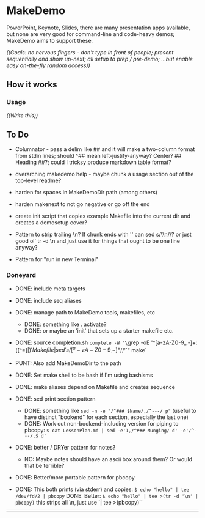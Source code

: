 MakeDemo
========
PowerPoint, Keynote, Slides, there are many presentation apps available, but none are very good for command-line and code-heavy demos; MakeDemo aims to support these.

_((Goals: no nervous fingers - don't type in front of people; present sequentially and show up-next; all setup to prep / pre-demo; ...but enable easy on-the-fly random access))_

How it works
------------

### Usage

_((Write this))_

####  

To Do
-----
- Columnator - pass a delim like ## and it will make a two-column format from stdin lines; should ^## mean left-justify-anyway?  Center?  ## Heading ##?; could I tricksy produce markdown table format?

- overarching makedemo help - maybe chunk a usage section out of the top-level readme?
- harden for spaces in MakeDemoDir path (among others)
- harden makenext to not go negative or go off the end

- create init script that copies example Makefile into the current dir and creates a demosetup cover?

- Pattern to strip trailing \n?  If chunk ends with '\' can sed s/\\\n//?  or just good ol' tr -d \n and just use it for things that ought to be one line anyway?
- Pattern for "run in new Terminal"

### Doneyard
- DONE: include meta targets
- DONE: include seq aliases

- DONE: manage path to MakeDemo tools, makefiles, etc
  - DONE: something like . activate?
  - DONE: or maybe an 'init' that sets up a starter makefile etc.
- DONE: source completion.sh
  `complete -W "\`grep -oE '^[a-zA-Z0-9_.-]+:([^=]|$)' Makefile | sed 's/[^a-zA-Z0-9_.-]*$//'\`" make`
- PUNT: Also add MakeDemoDir to the path

- DONE: Set make shell to be bash if I'm using bashisms

- DONE: make aliases depend on Makefile and creates sequence
- DONE: sed print section pattern
  - DONE: something like `sed -n -e "/^### $Name/,/^---/ p"`  (useful to have distinct "bookend" for each section, especially the last one)
  - DONE: Work out non-bookend-including version for piping to pbcopy:
    `$ cat LessonPlan.md | sed -e'1,/^### Munging/ d' -e'/^---/,$ d'`
- DONE: better / DRYer pattern for notes?
  - NO: Maybe notes should have an ascii box around them?  Or would that be terrible?

- DONE: Better/more portable pattern for pbcopy
- DONE: This both prints (via stderr) and copies:
  `$ echo "hello" | tee /dev/fd/2 | pbcopy`
  DONE: Better: `$ echo "hello" | tee >(tr -d '\n' | pbcopy)` this strips all \n, just use `| tee >(pbcopy)``

---
